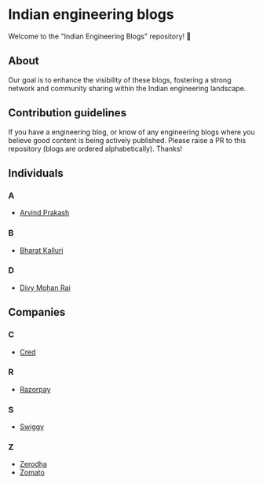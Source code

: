 # Indian engineering blogs

Welcome to the "Indian Engineering Blogs" repository! 🚀

## About

Our goal is to enhance the visibility of these blogs, fostering a strong network and community sharing within the Indian engineering landscape.

## Contribution guidelines

If you have a engineering blog, or know of any engineering blogs where you believe good content is being actively published. Please raise a PR to this repository (blogs are ordered alphabetically). Thanks!


## Individuals

### A
- [Arvind Prakash](https://arvindprakash.com)

### B
- [Bharat Kalluri](https://bharatkalluri.com)

### D 
- [Divy Mohan Rai](https://divymohanrai.com)

## Companies

### C
- [Cred](https://engineering.cred.club/)

### R
- [Razorpay](https://engineering.razorpay.com/)

### S
- [Swiggy](https://bytes.swiggy.com/tagged/swiggy-engineering)

### Z
- [Zerodha](https://zerodha.tech/blog/)
- [Zomato](https://blog.zomato.com/)

